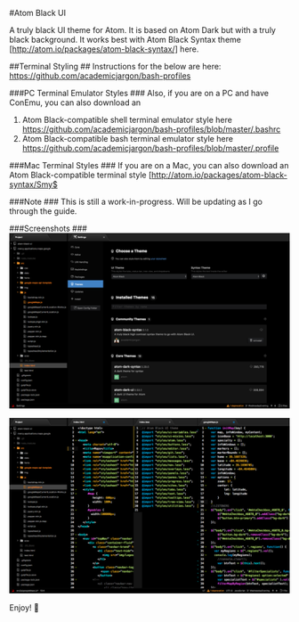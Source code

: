 #Atom Black UI

A truly black UI theme for Atom. It is based on Atom Dark but with a truly black background. It works best with Atom Black Syntax theme [http://atom.io/packages/atom-black-syntax/] here.

##Terminal Styling ##
Instructions for the below are here: https://github.com/academicjargon/bash-profiles

###PC Terminal Emulator Styles ###
Also, if you are on a PC and have ConEmu, you can also download an
1. Atom Black-compatible shell terminal emulator style here https://github.com/academicjargon/bash-profiles/blob/master/.bashrc
2. Atom Black-compatible bash terminal emulator style here https://github.com/academicjargon/bash-profiles/blob/master/.profile

###Mac Terminal Styles ###
If you are on a Mac, you can also download an Atom Black-compatible terminal style [http://atom.io/packages/atom-black-syntax/Smy$

###Note ### 
This is still a work-in-progress. Will be updating as I go through the guide.

###Screenshots ###
![Atom Black UI Screenshot 1](https://raw.githubusercontent.com/academicjargon/pictures/master/atom-black-ui.png)

![Atom Black UI Screenshot 2](https://raw.githubusercontent.com/academicjargon/pictures/master/atom-black-ui2.png)

Enjoy! 🚀
